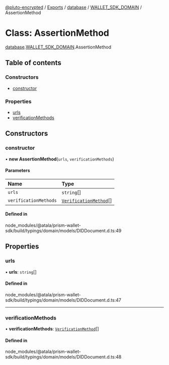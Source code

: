 [@pluto-encrypted](../README.md) / [Exports](../modules.md) / [database](../modules/database.md) / [WALLET\_SDK\_DOMAIN](../modules/database.WALLET_SDK_DOMAIN.md) / AssertionMethod

# Class: AssertionMethod

[database](../modules/database.md).[WALLET\_SDK\_DOMAIN](../modules/database.WALLET_SDK_DOMAIN.md).AssertionMethod

## Table of contents

### Constructors

- [constructor](database.WALLET_SDK_DOMAIN.AssertionMethod.md#constructor)

### Properties

- [urls](database.WALLET_SDK_DOMAIN.AssertionMethod.md#urls)
- [verificationMethods](database.WALLET_SDK_DOMAIN.AssertionMethod.md#verificationmethods)

## Constructors

### constructor

• **new AssertionMethod**(`urls`, `verificationMethods`)

#### Parameters

| Name | Type |
| :------ | :------ |
| `urls` | `string`[] |
| `verificationMethods` | [`VerificationMethod`](database.WALLET_SDK_DOMAIN.VerificationMethod.md)[] |

#### Defined in

node_modules/@atala/prism-wallet-sdk/build/typings/domain/models/DIDDocument.d.ts:49

## Properties

### urls

• **urls**: `string`[]

#### Defined in

node_modules/@atala/prism-wallet-sdk/build/typings/domain/models/DIDDocument.d.ts:47

___

### verificationMethods

• **verificationMethods**: [`VerificationMethod`](database.WALLET_SDK_DOMAIN.VerificationMethod.md)[]

#### Defined in

node_modules/@atala/prism-wallet-sdk/build/typings/domain/models/DIDDocument.d.ts:48
